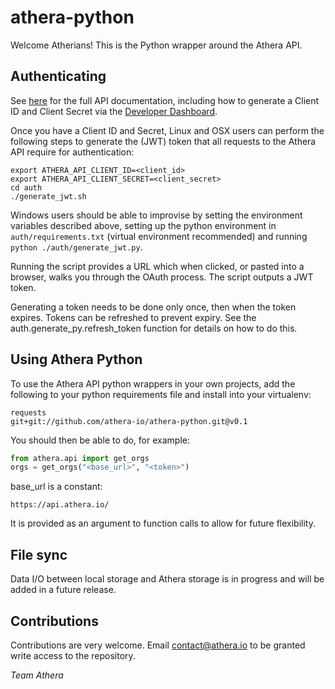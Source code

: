 # athera-python
Welcome Atherians! This is the Python wrapper around the Athera API.

## Authenticating
See [here](https://docs.athera.io/api/athera-api.html) for the full API documentation, including how to generate a Client ID and Client Secret via the [Developer Dashboard](https://developer.athera.io/).

Once you have a Client ID and Secret, Linux and OSX users can perform the following steps to generate the (JWT) token that all requests to the Athera API require for authentication:

```
export ATHERA_API_CLIENT_ID=<client_id>
export ATHERA_API_CLIENT_SECRET=<client_secret>
cd auth
./generate_jwt.sh
```

Windows users should be able to improvise by setting the environment variables described above, setting up the python environment in `auth/requirements.txt` (virtual environment recommended) and running `python ./auth/generate_jwt.py`.

Running the script provides a URL which when clicked, or pasted into a browser, walks you through the OAuth process. The script outputs a JWT token.

Generating a token needs to be done only once, then when the token expires. Tokens can be refreshed to prevent expiry. See the auth.generate_py.refresh_token function for details on how to do this.

## Using Athera Python
To use the Athera API python wrappers in your own projects, add the following to your python requirements file and install into your virtualenv:

```
requests
git+git://github.com/athera-io/athera-python.git@v0.1
```

You should then be able to do, for example:

```python
from athera.api import get_orgs
orgs = get_orgs("<base_url>", "<token>")
```

base_url is a constant:

`https://api.athera.io/`

It is provided as an argument to function calls to allow for future flexibility.

## File sync
Data I/O between local storage and Athera storage is in progress and will be added in a future release.

## Contributions
Contributions are very welcome. Email contact@athera.io to be granted write access to the repository.

_Team Athera_
